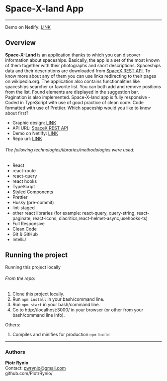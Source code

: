 # Space-X-land App

---

Demo on Netlify: [LINK](https://space-x-land.netlify.app/)

## Overview

**Space-X-Land** is an application thanks to which you can discover information about spaceships. Basically, the app is a set of
the most known of them together with their photographs and short descriptions. Spaceships data and their descriptions are
downloaded from [SpaceX REST API](https://api.spacex.land/rest/#/). To know more about any of them you can use links redirecting to their pages on wikipedia.org.
The application also contains functionalities like spaceships searcher or favorite list. You can both add and remove
positions from the list. Found elements are displayed in the suggestion bar. Pagination is also implemented. Space-X-land app
is fully responsive - Coded in TypeScript with use of good practice of clean code. Code formatted with use of Prettier.
Which spaceship would you like to know about first?

- Graphic design: [LINK](https://xd.adobe.com/view/e78dfaa1-f6da-43ad-b47e-0b5c0f27524b-b2de/?x_product=cc-slack%2F1.5.1)
- API URL: [SpaceX REST API](https://api.spacex.land/rest/#/)
- Demo on Netlify: [LINK](https://space-x-land.netlify.app/)
- Repo url: [LINK](https://github.com/PiotrRynio/space-x-land)

###### The following technologies/libraries/methodologies were used:

- React
- react-route
- react-query
- react hooks
- TypeScript
- Styled Components
- Prettier
- Husky (pre-commit)
- lint-staged
- other react libraries (for example: react-query, query-string, react-paginate, react-icons, diacritics,react-helmet-async,usehooks-ts)
- Full Responsive
- Clean Code
- Git & GitHub
- IntelliJ

## Running the project

Running this project locally

###### From the repo:

1. Clone this project locally.
2. Run `npm install` in your bash/command line.
3. Run `npm start` in your bash/command line.
4. Go to http://localhost:3000/ in your browser (or other from your bash/command line info).

Others:

1. Compiles and minifies for production `npm build`

---

### Authors

**Piotr Rynio**  
Contact:
pwrynio@gmail.com  
github.com/PiotrRynio/

